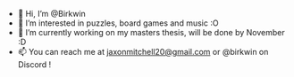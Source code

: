 - 👋 Hi, I’m @Birkwin
- 👀 I’m interested in puzzles, board games and music :O
- 🌱 I’m currently working on my masters thesis, will be done by November :D
- 📫 You can reach me at jaxonmitchell20@gmail.com or @birkwin on Discord !

<!---
Birkwin/Birkwin is a ✨ special ✨ repository because its `README.md` (this file) appears on your GitHub profile.
You can click the Preview link to take a look at your changes.
--->
